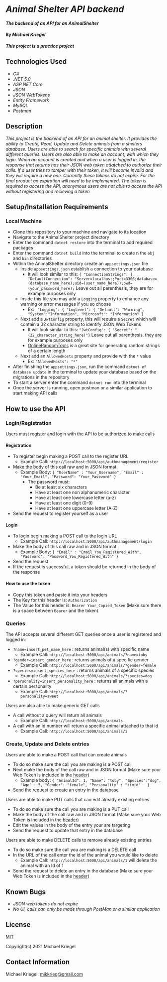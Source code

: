 # _Animal Shelter API backend_

#### _The backend of an API for an AnimalShelter_

#### By _**Michael Kriegel**_

##### This project is a practice project

## Technologies Used

* _C#_
* _.NET 5.0_
* _ASP.NET Core_
* _JSON_
* _JSON WebTokens_
* _Entity Framework_
* _MySQL_
* _Postman_

## Description

_This project is the backend of an API for an animal shelter. It provides the ability to Create, Read, Update and Delete animals from a shelters database. Users are able to search for specific animals with several different queries. Users are also able to make an account, with which they login. When an account is created and when a user is logged in, the response that returns has their JSON web token attatched to authorize their calls. If a user tries to tamper with their token, it will become invalid and they will require a new one. Currently these tokens do not expire. For the final product an expiration will need to be implemented. The token is required to access the API, anonymous users are not able to access the API without registering and recieving a token_

## Setup/Installation Requirements

### Local Machine
* Clone this repository to your machine and navigate to its location
* Navigate to the AnimalShelter project directory
* Enter the command `dotnet restore` into the terminal to add required packages
* Enter the command `dotnet build` into the terminal to create n the `obj` and `bin` directories
* Within the AnimalShelter directory create an `appsettings.json` file
  * Inside `appsettings.json` establish a connection to your database
    * It will look similar to this: `{ "ConnectionStrings": { "DefaultConnection": "Server=localhost;Port=3306;database=(database_name_here);uid=(user_name_here));pwd=(your_password_here);` Leave out all parenthesis, they are for example purposes only
  * Inside this file you may add a `Logging` property to enhance any warning or error messages if you so choose
    * Ex: ` "Logging": {
    "LogLevel": {
      "Default": "Warning",
      "System":"Information",
      "Microsoft": "Information"
    }`
  * Next add a `JwtConfig` property, this will require a `Secret` which will contain a 32 character string to identify JSON Web Tokens
    * It will look similar to this: `"JwtConfig": {
    "Secret": "(32_character_string_here)"}` Leave out all parenthesis, they are for example purposes only
    * [OnlineRandomTools](https://onlinerandomtools.com/generate-random-string) is a great site for generating random strings of a certain length 
  * Next add an `AllowedHosts` property and provide with the `*` value
    * Ex: `"AllowedHosts": "*"`
*  After finishing the `appsettings.json`, run the command `dotnet ef database update` in the terminal to update your database based on the migrations in the repository
* To start a server enter the command `dotnet run` into the terminal 
* Once the server is running, open postman or a similar application to start making API calls

## How to use the API
### Login/Registration
Users must register and login with the API to be authorized to make calls
#### Registration
  * To register begin making a POST call to the register URL
    * Example Call: `http://localhost:5000/api/authmanagement/register`
  * Make the body of this call raw and in JSON format
    * Example Body: `{
    "UserName" : "Your_Username",
    "Email" : "Your_Email",
    "Password": "Your_Password"
    }`
      * The password must: 
        * Be at least six characters
        * Have at least one non alphanumeric character
        * Have at least one lowercase letter (a-z)
        * Have at least one digit (0-9)
        * Have at least one uppercase letter (A-Z)
  * Send the request to register yourself as a user
#### Login
  * To login begin making a POST call to the login URL
    * Example Call: `http://localhost:5000/api/authmanagement/login`
  * Make the body of this call raw and in JSON format 
    * Example Body: `{
    "Email" : "Email_You_Registered_With",
    "Password": "Password_You_Registered_With"
    }`
  * Send the request
  * If the request is successful, a token should be returned in the body of the response
#### How to use the token
  * Copy this token and paste it into your headers
  * The Key for this header is: `Authorization`
  * The Value for this header is: 
  `Bearer
  Your_Copied_Token` (Make sure there is a space between `Bearer` and the token)


  
### Queries
The API accepts several different GET queries once a user is registered and logged in:
* `?name=insert_pet_name_here` : returns animal(s) with specific name
  * Example Call: `http://localhost:5000/api/animals/?name=toby`
* `?gender=insert_gender_here` : returns animals of a specific gender
  * Example Call: `http://localhost:5000/api/animals/?gender=female`
* `?species=insert_species_here` : returns animals of a specific species
  * Example Call: `http://localhost:5000/api/animals/?species=dog`
* `?personality=insert_personality_here` : returns all animals with a certain personality
  * Example Call: `http://localhost:5000/api/animals/?personality=sweet`    

Users are also able to make generic GET calls
* A call without a query will return all animals
  * Example Call: `http://localhost:5000/api/animals`
* A call with an id number will return a specific animal attached to that id
  * Example Call: `http://localhost:5000/api/animals/1`

### Create, Update and Delete entries  
Users are able to make a POST call that can create animals 
  * To do so make sure the call you are making is a POST call
  * Next make the body of the call raw and in JSON format (Make sure your Web Token is included in the [header](#how-to-use-the-token))
    * Example body: `{
   "AnimalId": 1,
   "Name": "toby",
   "Species":"dog",
   "Age" : 5,
   "Gender": "female",
   "Personality" : "timid"  
}`
 * Send the request to create an entry in the database

Users are able to make PUT calls that can edit already existing entries
  * To do so make sure the call you are making is a PUT call
  * Make the body of the call raw and in JSON format (Make sure your Web Token is included in the [header](#how-to-use-the-token))
  * Edit the values in the body of the entry your are targeting
  * Send the request to update that entry in the database

Users are able to make DELETE calls to remove already existing entries
  * To do so make sure the call you are making is a DELETE call
  * In the URL of the call enter the id of the animal you would like to delete
    * Example Call: `http://localhost:5000/api/animals/1` will delete the animal with an Id of 1
  * Send the request to delete an entry in the database (Make sure your Web Token is included in the [header](#how-to-use-the-token))

## Known Bugs

* _JSON web tokens do not expire_
* _No UI, calls can only be made through PostMan or a similar application_

## License

[MIT](https://opensource.org/licenses/MIT)

Copyright(c) 2021 Michael Kriegel

## Contact Information

Michael Kriegel: mikkrieg@gmail.com

